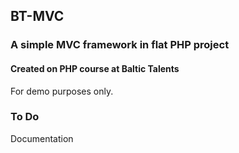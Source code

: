 ## BT-MVC
### A simple MVC framework in flat PHP project
#### Created on PHP course at Baltic Talents

For demo purposes only.

### To Do

Documentation